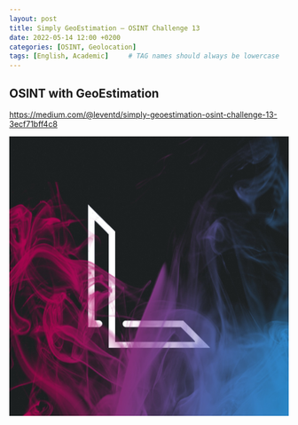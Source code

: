 ```yaml
---
layout: post
title: Simply GeoEstimation — OSINT Challenge 13
date: 2022-05-14 12:00 +0200
categories: [OSINT, Geolocation]
tags: [English, Academic]     # TAG names should always be lowercase
---
```


## OSINT with GeoEstimation
https://medium.com/@leventd/simply-geoestimation-osint-challenge-13-3ecf71bff4c8


![wo](/images/logo.jpg)
